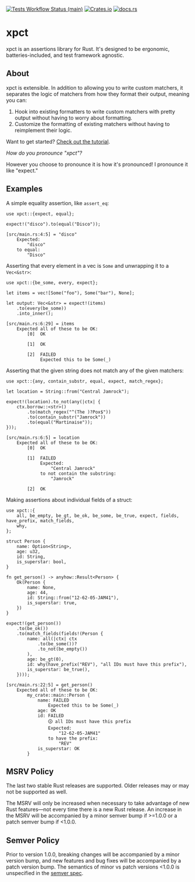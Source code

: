 [![Tests Workflow Status (main)](https://img.shields.io/github/actions/workflow/status/lostatc/xpct/test.yaml?branch=main&label=Tests&style=for-the-badge&logo=github)](https://github.com/lostatc/xpct/actions/workflows/test.yaml)
[![Crates.io](https://img.shields.io/crates/v/xpct?logo=rust&style=for-the-badge)](https://crates.io/crates/xpct)
[![docs.rs](https://img.shields.io/docsrs/xpct?logo=docs.rs&style=for-the-badge)](https://docs.rs/xpct)

# xpct

xpct is an assertions library for Rust. It's designed to be ergonomic,
batteries-included, and test framework agnostic.

## About

xpct is extensible. In addition to allowing you to write custom matchers, it
separates the logic of matchers from how they format their output, meaning you
can:

1. Hook into existing formatters to write custom matchers with pretty output
   without having to worry about formatting.
2. Customize the formatting of existing matchers without having to reimplement
   their logic.

Want to get started? [Check out the
tutorial](https://docs.rs/xpct/latest/xpct/docs/tutorial/index.html).

*How do you pronounce "xpct"?*

However you choose to pronounce it is how it's pronounced! I pronounce it like
"expect."

## Examples

A simple equality assertion, like `assert_eq`:

```rust,should_panic
use xpct::{expect, equal};

expect!("disco").to(equal("Disco"));
```

```text
[src/main.rs:4:5] = "disco"
    Expected:
        "disco"
    to equal:
        "Disco"
```

Asserting that every element in a vec is `Some` and unwrapping it to a
`Vec<&str>`:

```rust,should_panic
use xpct::{be_some, every, expect};

let items = vec![Some("foo"), Some("bar"), None];

let output: Vec<&str> = expect!(items)
    .to(every(be_some))
    .into_inner();
```

```text
[src/main.rs:6:29] = items
    Expected all of these to be OK:
        [0]  OK
        
        [1]  OK
        
        [2]  FAILED
             Expected this to be Some(_)
```

Asserting that the given string does not match any of the given matchers:

```rust,should_panic
use xpct::{any, contain_substr, equal, expect, match_regex};

let location = String::from("Central Jamrock");

expect!(location).to_not(any(|ctx| {
    ctx.borrow::<str>()
        .to(match_regex("^(The )?Pox$"))
        .to(contain_substr("Jamrock"))
        .to(equal("Martinaise"));
}));
```

```text
[src/main.rs:6:5] = location
    Expected all of these to be OK:
        [0]  OK
        
        [1]  FAILED
             Expected:
                 "Central Jamrock"
             to not contain the substring:
                 "Jamrock"

        [2]  OK
```

Making assertions about individual fields of a struct:

```rust,should_panic
use xpct::{
    all, be_empty, be_gt, be_ok, be_some, be_true, expect, fields, have_prefix, match_fields,
    why,
};

struct Person {
    name: Option<String>,
    age: u32,
    id: String,
    is_superstar: bool,
}

fn get_person() -> anyhow::Result<Person> {
    Ok(Person {
        name: None,
        age: 44,
        id: String::from("12-62-05-JAM41"),
        is_superstar: true,
    })
}

expect!(get_person())
    .to(be_ok())
    .to(match_fields(fields!(Person {
        name: all(|ctx| ctx
            .to(be_some())?
            .to_not(be_empty())
        ),
        age: be_gt(0),
        id: why(have_prefix("REV"), "all IDs must have this prefix"),
        is_superstar: be_true(),
    })));
```

```text
[src/main.rs:22:5] = get_person()
    Expected all of these to be OK:
        my_crate::main::Person {
            name: FAILED
                Expected this to be Some(_)
            age: OK
            id: FAILED
                🛈 all IDs must have this prefix
                Expected:
                    "12-62-05-JAM41"
                to have the prefix:
                    "REV"
            is_superstar: OK
        }
```

## MSRV Policy

The last two stable Rust releases are supported. Older releases may or may not
be supported as well.

The MSRV will only be increased when necessary to take advantage of new Rust
features—not every time there is a new Rust release. An increase in the MSRV
will be accompanied by a minor semver bump if >=1.0.0 or a patch semver bump
if <1.0.0.

## Semver Policy

Prior to version 1.0.0, breaking changes will be accompanied by a minor version
bump, and new features and bug fixes will be accompanied by a patch version
bump. The semantics of minor vs patch versions <1.0.0 is unspecified in the
[semver spec](https://semver.org/).
